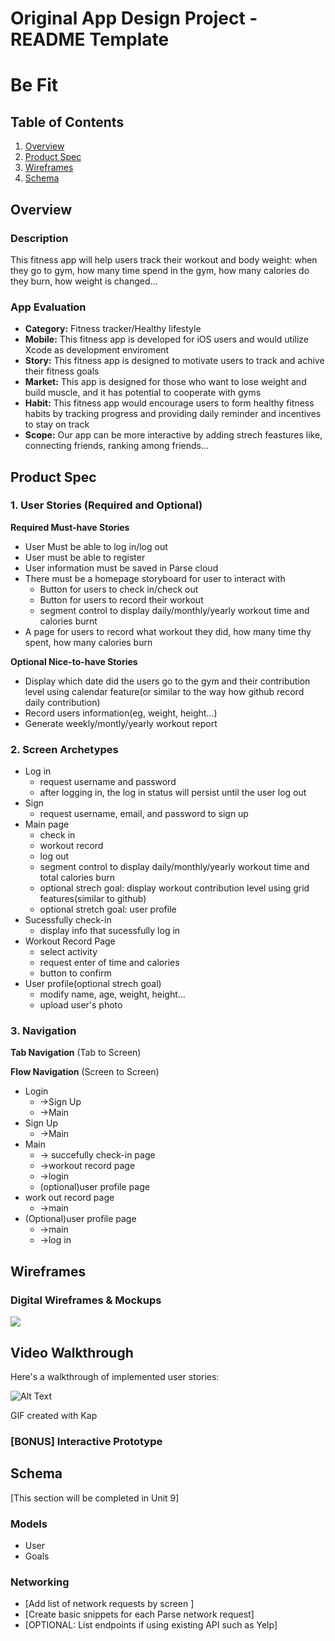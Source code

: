 Original App Design Project - README Template
===

# Be Fit

## Table of Contents
1. [Overview](#Overview)
1. [Product Spec](#Product-Spec)
1. [Wireframes](#Wireframes)
2. [Schema](#Schema)

## Overview
### Description
This fitness app will help users track their workout and body weight: when they go to gym, how many time spend in the gym, how many calories do they burn, how weight is changed...

### App Evaluation

- **Category:** Fitness tracker/Healthy lifestyle
- **Mobile:** This fitness app is developed for iOS users and would utilize Xcode as development enviroment 
- **Story:** This fitness app is designed to motivate users to track and achive their fitness goals
- **Market:** This app is designed for those who want to lose weight and build muscle, and it has potential to cooperate with gyms
- **Habit:** This fitness app would encourage users to form healthy fitness habits by tracking progress and providing daily reminder and incentives to stay on track
- **Scope:** Our app can be more interactive by adding strech feastures like, connecting friends, ranking among friends...

## Product Spec

### 1. User Stories (Required and Optional)

**Required Must-have Stories**

* User Must be able to log in/log out
* User must be able to register
* User information must be saved in Parse cloud
* There must be a homepage storyboard for user to interact with
    * Button for users to check in/check out
    * Button for users to record their workout
    * segment control to display daily/monthly/yearly workout time and calories burnt 
* A page for users to record what workout they did, how many time thy spent, how many calories burn


**Optional Nice-to-have Stories**

* Display which date did the users go to the gym and their contribution level using calendar feature(or similar to the way how github record daily contribution)
* Record users information(eg, weight, height...)
* Generate weekly/montly/yearly workout report

### 2. Screen Archetypes

* Log in
   * request username and password
   * after logging in, the log in status will persist until the user log out
* Sign 
    * request username, email, and password to sign up
* Main page
    * check in
    * workout record 
    * log out
    * segment control to display daily/monthly/yearly workout time and total calories burn
    * optional strech goal: display workout contribution level using grid features(similar to github)
    * optional stretch goal: user profile
* Sucessfully check-in
    * display info that sucessfully log in
* Workout Record Page
    * select activity
    * request enter of time and calories 
    * button to confirm
* User profile(optional strech goal)
    * modify name, age, weight, height...
    * upload user's photo


### 3. Navigation

**Tab Navigation** (Tab to Screen)


**Flow Navigation** (Screen to Screen)

* Login
   * ->Sign Up
   * ->Main
* Sign Up
   * ->Main
* Main 
    * -> succefully check-in page
    * ->workout record page
    * ->login
    * (optional)user profile page
* work out record page
    * ->main
* (Optional)user profile page
    * ->main
    * ->log in

## Wireframes
<!--[Add picture of your hand sketched wireframes in this section]
<img src="https://i.imgur.com/8WUeWnT.png" width=600>
https://www.figma.com/file/BuTdlUAZ9LUVjFc4pOFJiF/BeFit-Wireframe?node-id=0-1 -->


### Digital Wireframes & Mockups
![](https://i.imgur.com/NPcvvQY.png)

## Video Walkthrough

Here's a walkthrough of implemented user stories:

![Alt Text](./capstondemo.gif)

<!-- Replace this with whatever GIF tool you used! -->
GIF created with Kap 
<!-- Recommended tools:
[Kap](https://getkap.co/) for macOS
[ScreenToGif](https://www.screentogif.com/) for Windows
[peek](https://github.com/phw/peek) for Linux. -->

### [BONUS] Interactive Prototype

## Schema 
[This section will be completed in Unit 9]
### Models
* User
* Goals
### Networking
- [Add list of network requests by screen ]
- [Create basic snippets for each Parse network request]
- [OPTIONAL: List endpoints if using existing API such as Yelp]
